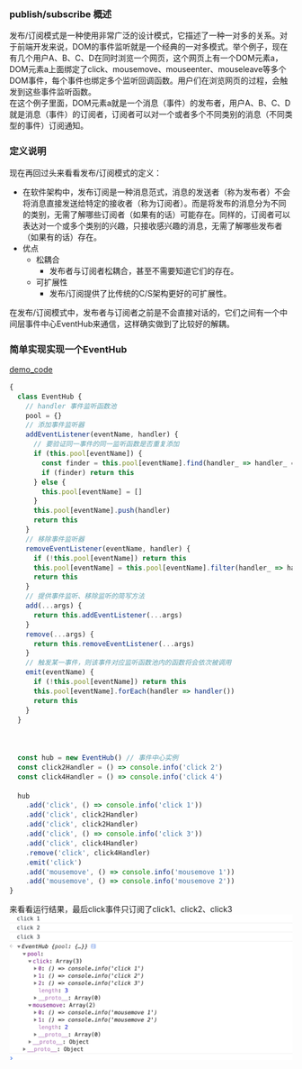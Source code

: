 ### publish/subscribe 概述
发布/订阅模式是一种使用非常广泛的设计模式，它描述了一种一对多的关系。对于前端开发来说，DOM的事件监听就是一个经典的一对多模式。举个例子，现在有几个用户A、B、C、D在同时浏览一个网页，这个网页上有一个DOM元素a，DOM元素a上面绑定了click、mousemove、mouseenter、mouseleave等多个DOM事件，每个事件也绑定多个监听回调函数。用户们在浏览网页的过程，会触发到这些事件监听函数。  
在这个例子里面，DOM元素a就是一个消息（事件）的发布者，用户A、B、C、D就是消息（事件）的订阅者，订阅者可以对一个或者多个不同类别的消息（不同类型的事件）订阅通知。

### 定义说明
现在再回过头来看看发布/订阅模式的定义：
- 在软件架构中，发布订阅是一种消息范式，消息的发送者（称为发布者）不会将消息直接发送给特定的接收者（称为订阅者）。而是将发布的消息分为不同的类别，无需了解哪些订阅者（如果有的话）可能存在。同样的，订阅者可以表达对一个或多个类别的兴趣，只接收感兴趣的消息，无需了解哪些发布者（如果有的话）存在。
- 优点
  - 松耦合
    - 发布者与订阅者松耦合，甚至不需要知道它们的存在。
  - 可扩展性
    - 发布/订阅提供了比传统的C/S架构更好的可扩展性。 
  
在发布/订阅模式中，发布者与订阅者之前是不会直接对话的，它们之间有一个中间层事件中心EventHub来通信，这样确实做到了比较好的解耦。

### 简单实现实现一个EventHub
[demo_code](./demo_code/event_hub.js)  
```javascript
{
  class EventHub {
    // handler 事件监听函数池
    pool = {}
    // 添加事件监听器
    addEventListener(eventName, handler) {
      // 要验证同一事件的同一监听函数是否重复添加
      if (this.pool[eventName]) {
        const finder = this.pool[eventName].find(handler_ => handler_ === handler)
        if (finder) return this
      } else {
        this.pool[eventName] = []
      }
      this.pool[eventName].push(handler)
      return this
    }
    // 移除事件监听器
    removeEventListener(eventName, handler) {
      if (!this.pool[eventName]) return this
      this.pool[eventName] = this.pool[eventName].filter(handler_ => handler_ !== handler)
      return this
    }
    // 提供事件监听、移除监听的简写方法
    add(...args) {
      return this.addEventListener(...args)
    }
    remove(...args) {
      return this.removeEventListener(...args)
    }
    // 触发某一事件，则该事件对应监听函数池内的函数将会依次被调用
    emit(eventName) {
      if (!this.pool[eventName]) return this
      this.pool[eventName].forEach(handler => handler())
      return this
    }
  }



  const hub = new EventHub() // 事件中心实例
  const click2Handler = () => console.info('click 2')
  const click4Handler = () => console.info('click 4')

  hub
    .add('click', () => console.info('click 1'))
    .add('click', click2Handler)
    .add('click', click2Handler)
    .add('click', () => console.info('click 3'))
    .add('click', click4Handler)
    .remove('click', click4Handler)
    .emit('click')
    .add('mousemove', () => console.info('mousemove 1'))
    .add('mousemove', () => console.info('mousemove 2'))
}

```
来看看运行结果，最后click事件只订阅了click1、click2、click3
![demo](../asset/event_hub.png)